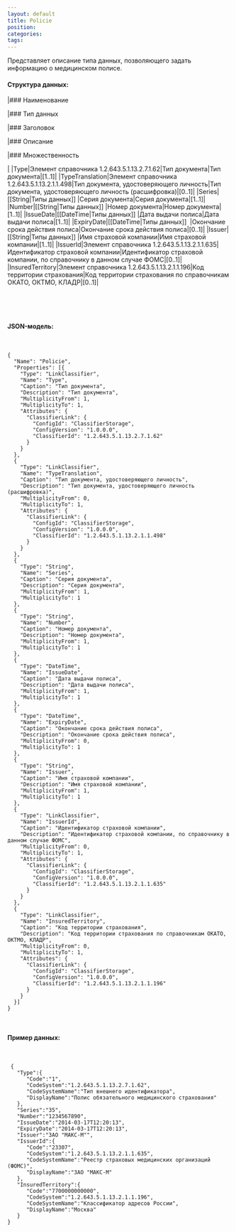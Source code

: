 ```yaml
---
layout: default
title: Policie
position: 
categories: 
tags: 
---
```


Представляет описание типа данных, позволяющего задать информацию о медицинском полисе. 

#### Структура данных:

|### Наименование

|### Тип данных

|### Заголовок

|### Описание

|### Множественность

|
|Type|Элемент справочника 1.2.643.5.1.13.2.7.1.62|Тип документа|Тип документа|[1..1]|
|TypeTranslation|Элемент справочника 1.2.643.5.1.13.2.1.1.498|Тип документа, удостоверяющего личность|Тип документа, удостоверяющего личность (расшифровка)|[0..1]|
|Series|[[String|Типы данных]] |Серия документа|Серия документа|[1..1]|
|Number|[[String|Типы данных]] |Номер документа|Номер документа|[1..1]|
|IssueDate|[[DateTime|Типы данных]] |Дата выдачи полиса|Дата выдачи полиса|[1..1]|
|ExpiryDate|[[DateTime|Типы данных]]  |Окончание срока действия полиса|Окончание срока действия полиса|[0..1]|
|Issuer|[[String|Типы данных]] |Имя страховой компании|Имя страховой компании|[1..1]|
|IssuerId|Элемент справочника 1.2.643.5.1.13.2.1.1.635|Идентификатор страховой компании|Идентификатор страховой компании, по справочнику в данном случае ФОМС|[0..1]|
|InsuredTerritory|Элемент справочника 1.2.643.5.1.13.2.1.1.196|Код территории страхования|Код территории страхования по справочникам ОКАТО, ОКТМО, КЛАДР|[0..1]|

 

 

#### JSON-модель:

 

```
{
  "Name": "Policie",
  "Properties": [{
    "Type": "LinkClassifier",
    "Name": "Type",
    "Caption": "Тип документа",
    "Description": "Тип документа",
    "MultiplicityFrom": 1,
    "MultiplicityTo": 1,
    "Attributes": {
      "ClassifierLink": {
        "ConfigId": "ClassifierStorage",
        "ConfigVersion": "1.0.0.0",
        "ClassifierId": "1.2.643.5.1.13.2.7.1.62"
      }
    }
  },
  {
    "Type": "LinkClassifier",
    "Name": "TypeTranslation",
    "Caption": "Тип документа, удостоверяющего личность",
    "Description": "Тип документа, удостоверяющего личность (расшифровка)",
    "MultiplicityFrom": 0,
    "MultiplicityTo": 1,
    "Attributes": {
      "ClassifierLink": {
        "ConfigId": "ClassifierStorage",
        "ConfigVersion": "1.0.0.0",
        "ClassifierId": "1.2.643.5.1.13.2.1.1.498"
      }
    }
  },
  {
    "Type": "String",
    "Name": "Series",
    "Caption": "Серия документа",
    "Description": "Серия документа",
    "MultiplicityFrom": 1,
    "MultiplicityTo": 1
  },
  {
    "Type": "String",
    "Name": "Number",
    "Caption": "Номер документа",
    "Description": "Номер документа",
    "MultiplicityFrom": 1,
    "MultiplicityTo": 1
  },
  {
    "Type": "DateTime",
    "Name": "IssueDate",
    "Caption": "Дата выдачи полиса",
    "Description": "Дата выдачи полиса",
    "MultiplicityFrom": 1,
    "MultiplicityTo": 1
  },
  {
    "Type": "DateTime",
    "Name": "ExpiryDate",
    "Caption": "Окончание срока действия полиса",
    "Description": "Окончание срока действия полиса",
    "MultiplicityFrom": 0,
    "MultiplicityTo": 1
  },
  {
    "Type": "String",
    "Name": "Issuer",
    "Caption": "Имя страховой компании",
    "Description": "Имя страховой компании",
    "MultiplicityFrom": 1,
    "MultiplicityTo": 1
  },
  {
    "Type": "LinkClassifier",
    "Name": "IssuerId",
    "Caption": "Идентификатор страховой компании",
    "Description": "Идентификатор страховой компании, по справочнику в данном случае ФОМС",
    "MultiplicityFrom": 0,
    "MultiplicityTo": 1,
    "Attributes": {
      "ClassifierLink": {
        "ConfigId": "ClassifierStorage",
        "ConfigVersion": "1.0.0.0",
        "ClassifierId": "1.2.643.5.1.13.2.1.1.635"
      }
    }
  },
  {
    "Type": "LinkClassifier",
    "Name": "InsuredTerritory",
    "Caption": "Код территории страхования",
    "Description": "Код территории страхования по справочникам ОКАТО, ОКТМО, КЛАДР",
    "MultiplicityFrom": 0,
    "MultiplicityTo": 1,
    "Attributes": {
      "ClassifierLink": {
        "ConfigId": "ClassifierStorage",
        "ConfigVersion": "1.0.0.0",
        "ClassifierId": "1.2.643.5.1.13.2.1.1.196"
      }
    }
  }]
}
```

 

#### Пример данных:

 

```
 {
   "Type":{
      "Code":"1",
      "CodeSystem":"1.2.643.5.1.13.2.7.1.62",
      "CodeSystemName":"Тип внешнего идентификатора",
      "DisplayName":"Полис обязательного медицинского страхования"
   },   
   "Series":"35",
   "Number":"1234567890",
   "IssueDate":"2014-03-17T12:20:13",
   "ExpiryDate":"2014-03-17T12:20:13",
   "Issuer":"ЗАО "МАКС-М"",
   "IssuerId":{
      "Code":"23307",
      "CodeSystem":"1.2.643.5.1.13.2.1.1.635",
      "CodeSystemName":"Реестр страховых медицинских организаций (ФОМС)",
      "DisplayName":"ЗАО "МАКС-М"
   },
   "InsuredTerritory":{
      "Code":"7700000000000",
      "CodeSystem":"1.2.643.5.1.13.2.1.1.196",
      "CodeSystemName":"Классификатор адресов России",
      "DisplayName":"Москва"
   }
}
```

